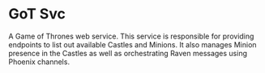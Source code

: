 # GoT Svc

A Game of Thrones web service. This service is responsible for providing
endpoints to list out available Castles and Minions. It also manages Minion
presence in the Castles as well as orchestrating Raven messages using Phoenix
channels.